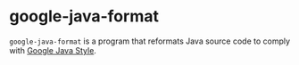 # google-java-format

`google-java-format` is a program that reformats Java source code to comply with
[Google Java Style][].

[Google Java Style]: http://google-styleguide.googlecode.com/svn/trunk/javaguide.html
